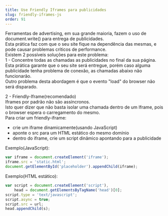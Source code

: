 ```yaml
---
title: Use Friendly Iframes para publicidades
slug: friendly-iframes-js
order: 91
---
```


Ferramentas de advertising, em sua grande maioria, fazem o uso de document.write() para entrega de publicidades.  
Esta prática faz com que o seu site fique na dependência das mesmas, e pode causar problemas críticos de performance.  
Existem 2 possíveis soluções para este problema:  
1 - Concentre todas as chamadas as publicidades no final da sua página.  
Esta prática garante que o seu site será entregue, porém caso alguma publicidade tenha problema de conexão, as chamadas abaixo não funcionarão.  
Outro problema desta abordagem é que o evento "load" do browser não será disparado.  

2 - Friendly-Iframe(recomendado)  
Iframes por padrão não são assíncronos.  
Isto quer dizer que não basta isolar uma chamada dentro de um Iframe, pois o browser espera o carregamento do mesmo.  
Para criar um friendly-iframe:  
- crie um iframe dinamicamente(usando JavaScript)  
- aponte o src para um HTML estático do mesmo domínio  
- dentro do iframe, crie um script dinâmico apontando para a publicidade

Exemplo(JavaScript):  

```js
var iframe = document.createElement('iframe');
iframe.src = 'static.html';
document.getElementById('placeholder').appendChild(iframe);
```

Exemplo(HTML estático):  

```js
var script = document.createElement('script'),
	head = document.getElementsByTagName('head')[0];
script.type = 'text/javascript';
script.async = true;
script.src = url;
head.appendChild(s);
```
